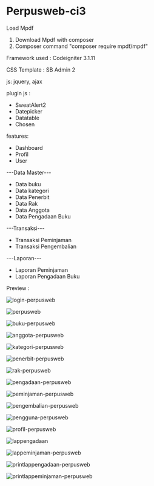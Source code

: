 # Perpusweb-ci3

Load Mpdf

1. Download Mpdf with composer
2. Composer command "composer require mpdf/mpdf"

Framework used : Codeigniter 3.1.11

CSS Template : SB Admin 2

js: jquery, ajax

plugin js :

- SweatAlert2
- Datepicker
- Datatable
- Chosen

features:

- Dashboard
- Profil
- User

---Data Master---
- Data buku
- Data kategori
- Data Penerbit
- Data Rak
- Data Anggota
- Data Pengadaan Buku

---Transaksi---
- Transaksi Peminjaman
- Transaksi Pengembalian

---Laporan---
- Laporan Peminjaman
- Laporan Pengadaan Buku


Preview :

![login-perpusweb](https://user-images.githubusercontent.com/47371845/116381564-388b6e80-a83f-11eb-8bec-a41930cebd1d.PNG)

![perpusweb](https://user-images.githubusercontent.com/47371845/116381588-3f19e600-a83f-11eb-8863-d9ac8a725213.PNG)

![buku-perpusweb](https://user-images.githubusercontent.com/47371845/116381629-480ab780-a83f-11eb-888a-bd4b399c0c9f.PNG)

![anggota-perpusweb](https://user-images.githubusercontent.com/47371845/116381667-5062f280-a83f-11eb-9f2b-4567ee6c838b.PNG)

![kategori-perpusweb](https://user-images.githubusercontent.com/47371845/116381692-5658d380-a83f-11eb-964a-1f22bee78afc.PNG)

![penerbit-perpusweb](https://user-images.githubusercontent.com/47371845/116381721-5eb10e80-a83f-11eb-9b1d-c1248fcf569d.PNG)

![rak-perpusweb](https://user-images.githubusercontent.com/47371845/116381785-6a9cd080-a83f-11eb-8209-7975a5463d65.PNG)

![pengadaan-perpusweb](https://user-images.githubusercontent.com/47371845/116382032-ae8fd580-a83f-11eb-94f1-e86e06115e2e.PNG)

![peminjaman-perpusweb](https://user-images.githubusercontent.com/47371845/116381951-95872480-a83f-11eb-8c77-98ca9d3280da.PNG)

![pengembalian-perpusweb](https://user-images.githubusercontent.com/47371845/116381908-8902cc00-a83f-11eb-9f9d-f506f54cc980.PNG)

![pengguna-perpusweb](https://user-images.githubusercontent.com/47371845/116382119-c8c9b380-a83f-11eb-96ba-415dad91df05.PNG)

![profil-perpusweb](https://user-images.githubusercontent.com/47371845/116382148-cf582b00-a83f-11eb-8be8-de5095a4c6de.PNG)

![lappengadaan](https://user-images.githubusercontent.com/47371845/116381845-78525600-a83f-11eb-9aca-240d122dce71.PNG)

![lappeminjaman-perpusweb](https://user-images.githubusercontent.com/47371845/116381871-7f796400-a83f-11eb-8916-cde5af41cd9c.PNG)

![printlappengadaan-perpusweb](https://user-images.githubusercontent.com/47371845/116382173-d5e6a280-a83f-11eb-9641-29622f9f0cc4.PNG)

![printlappeminjaman-perpusweb](https://user-images.githubusercontent.com/47371845/116382185-da12c000-a83f-11eb-9594-ca1b8099b537.PNG)



